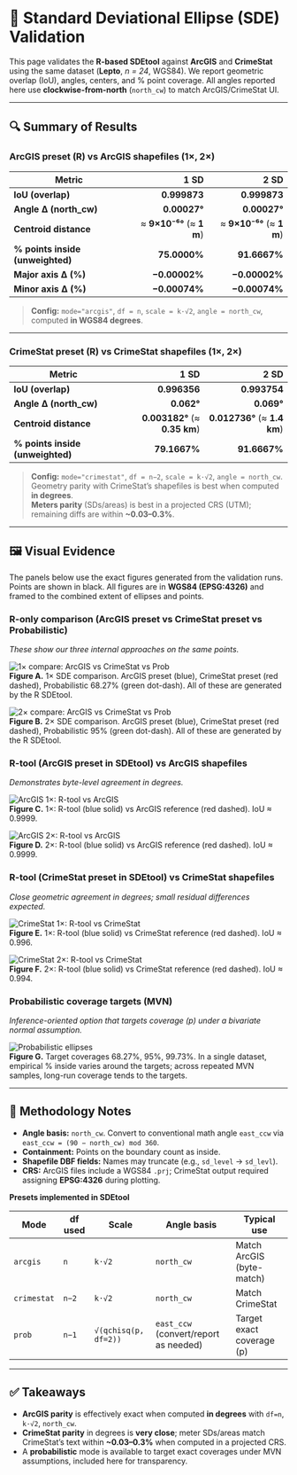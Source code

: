 # 🧪 Standard Deviational Ellipse (SDE) Validation

This page validates the **R-based SDEtool** against **ArcGIS** and **CrimeStat** using the same dataset (**Lepto**, *n = 24*, WGS84). We report geometric overlap (IoU), angles, centers, and % point coverage. All angles reported here use **clockwise-from-north** (`north_cw`) to match ArcGIS/CrimeStat UI.

---

## 🔍 Summary of Results

### ArcGIS preset (R) vs ArcGIS shapefiles (1×, 2×)

| Metric | 1 SD | 2 SD |
|---|---:|---:|
| **IoU (overlap)** | **0.999873** | **0.999873** |
| **Angle Δ (north_cw)** | **0.00027°** | **0.00027°** |
| **Centroid distance** | ≈ **9×10⁻⁶°** (≈ **1 m**) | ≈ **9×10⁻⁶°** (≈ **1 m**) |
| **% points inside (unweighted)** | **75.0000%** | **91.6667%** |
| **Major axis Δ (%)** | **−0.00002%** | **−0.00002%** |
| **Minor axis Δ (%)** | **−0.00074%** | **−0.00074%** |

> **Config:** `mode="arcgis"`, `df = n`, `scale = k·√2`, `angle = north_cw`, computed **in WGS84 degrees**.

---

### CrimeStat preset (R) vs CrimeStat shapefiles (1×, 2×)

| Metric | 1 SD | 2 SD |
|---|---:|---:|
| **IoU (overlap)** | **0.996356** | **0.993754** |
| **Angle Δ (north_cw)** | **0.062°** | **0.069°** |
| **Centroid distance** | **0.003182°** (≈ **0.35 km**) | **0.012736°** (≈ **1.4 km**) |
| **% points inside (unweighted)** | **79.1667%** | **91.6667%** |

> **Config:** `mode="crimestat"`, `df = n−2`, `scale = k·√2`, `angle = north_cw`.  
> Geometry parity with CrimeStat’s shapefiles is best when computed **in degrees**.  
> **Meters parity** (SDs/areas) is best in a projected CRS (UTM); remaining diffs are within **~0.03–0.3%**.

---

## 🖼️ Visual Evidence

The panels below use the exact figures generated from the validation runs. Points are shown in black. All figures are in **WGS84 (EPSG:4326)** and framed to the combined extent of ellipses and points.

### R-only comparison (ArcGIS preset vs CrimeStat preset vs Probabilistic)
*These show our three internal approaches on the same points.*

![1× compare: ArcGIS vs CrimeStat vs Prob](figures/Compare_1x_Ronly.png)  
**Figure A.** 1× SDE comparison. ArcGIS preset (blue), CrimeStat preset (red dashed), Probabilistic 68.27% (green dot-dash). All of these are generated by the R SDEtool.

![2× compare: ArcGIS vs CrimeStat vs Prob](figures/Compare_2x_Ronly.png)  
**Figure B.** 2× SDE comparison. ArcGIS preset (blue), CrimeStat preset (red dashed), Probabilistic 95% (green dot-dash). All of these are generated by the R SDEtool.

### R-tool (ArcGIS preset in SDEtool) vs ArcGIS shapefiles
*Demonstrates byte-level agreement in degrees.*

![ArcGIS 1×: R-tool vs ArcGIS](figures/ArcGIS_R_vs_ArcRef_1x.png)  
**Figure C.** 1×: R-tool (blue solid) vs ArcGIS reference (red dashed). IoU ≈ 0.9999.

![ArcGIS 2×: R-tool vs ArcGIS](figures/ArcGIS_R_vs_ArcRef_2x.png)  
**Figure D.** 2×: R-tool (blue solid) vs ArcGIS reference (red dashed). IoU ≈ 0.9999.

### R-tool (CrimeStat preset in SDEtool) vs CrimeStat shapefiles
*Close geometric agreement in degrees; small residual differences expected.*

![CrimeStat 1×: R-tool vs CrimeStat](figures/CrimeStat_R_vs_CSRef_1x.png)  
**Figure E.** 1×: R-tool (blue solid) vs CrimeStat reference (red dashed). IoU ≈ 0.996.

![CrimeStat 2×: R-tool vs CrimeStat](figures/CrimeStat_R_vs_CSRef_2x.png)  
**Figure F.** 2×: R-tool (blue solid) vs CrimeStat reference (red dashed). IoU ≈ 0.994.

### Probabilistic coverage targets (MVN)
*Inference-oriented option that targets coverage \(p\) under a bivariate normal assumption.*

![Probabilistic ellipses](figures/Prob_ellipses.png)  
**Figure G.** Target coverages 68.27%, 95%, 99.73%. In a single dataset, empirical % inside varies around the targets; across repeated MVN samples, long-run coverage tends to the targets.

---

## 📐 Methodology Notes

- **Angle basis:** `north_cw`. Convert to conventional math angle `east_ccw` via `east_ccw = (90 − north_cw) mod 360`.
- **Containment:** Points on the boundary count as inside.
- **Shapefile DBF fields:** Names may truncate (e.g., `sd_level` → `sd_levl`).
- **CRS:** ArcGIS files include a WGS84 `.prj`; CrimeStat output required assigning **EPSG:4326** during plotting.

**Presets implemented in SDEtool**

| Mode        | df used | Scale | Angle basis | Typical use |
|-------------|---------|-------|-------------|-------------|
| `arcgis`    | `n`     | `k·√2` | `north_cw`  | Match ArcGIS (byte-match) |
| `crimestat` | `n−2`   | `k·√2` | `north_cw`  | Match CrimeStat |
| `prob`      | `n−1`   | `√(qchisq(p, df=2))` | `east_ccw` (convert/report as needed) | Target exact coverage \(p\) |

---

## ✅ Takeaways

- **ArcGIS parity** is effectively exact when computed **in degrees** with `df=n`, `k·√2`, `north_cw`.  
- **CrimeStat parity** in degrees is **very close**; meter SDs/areas match CrimeStat’s text within **~0.03–0.3%** when computed in a projected CRS.  
- A **probabilistic** mode is available to target exact coverages under MVN assumptions, included here for transparency.
